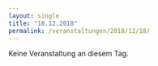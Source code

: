 ```yaml
---
layout: single
title: "18.12.2018"
permalink: /veranstaltungen/2018/12/18/
---
```


Keine Veranstaltung an diesem Tag.
